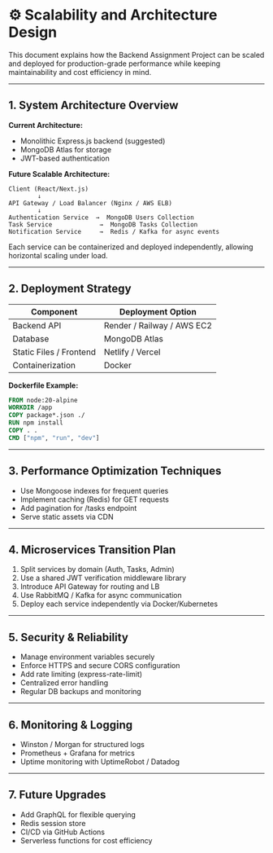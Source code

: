 # ⚙️ Scalability and Architecture Design

This document explains how the Backend Assignment Project can be scaled and deployed for production-grade performance while keeping maintainability and cost efficiency in mind.

---

## 1. System Architecture Overview

**Current Architecture:**
- Monolithic Express.js backend (suggested)
- MongoDB Atlas for storage
- JWT-based authentication

**Future Scalable Architecture:**
```
Client (React/Next.js)
        ↓
API Gateway / Load Balancer (Nginx / AWS ELB)
        ↓
Authentication Service  →  MongoDB Users Collection
Task Service             →  MongoDB Tasks Collection
Notification Service     →  Redis / Kafka for async events
```

Each service can be containerized and deployed independently, allowing horizontal scaling under load.

---

## 2. Deployment Strategy

| Component | Deployment Option |
|-----------|------------------|
| Backend API | Render / Railway / AWS EC2 |
| Database | MongoDB Atlas |
| Static Files / Frontend | Netlify / Vercel |
| Containerization | Docker |

**Dockerfile Example:**
```dockerfile
FROM node:20-alpine
WORKDIR /app
COPY package*.json ./
RUN npm install
COPY . .
CMD ["npm", "run", "dev"]
```

---

## 3. Performance Optimization Techniques

- Use Mongoose indexes for frequent queries
- Implement caching (Redis) for GET requests
- Add pagination for /tasks endpoint
- Serve static assets via CDN

---

## 4. Microservices Transition Plan

1. Split services by domain (Auth, Tasks, Admin)
2. Use a shared JWT verification middleware library
3. Introduce API Gateway for routing and LB
4. Use RabbitMQ / Kafka for async communication
5. Deploy each service independently via Docker/Kubernetes

---

## 5. Security & Reliability

- Manage environment variables securely
- Enforce HTTPS and secure CORS configuration
- Add rate limiting (express-rate-limit)
- Centralized error handling
- Regular DB backups and monitoring

---

## 6. Monitoring & Logging

- Winston / Morgan for structured logs
- Prometheus + Grafana for metrics
- Uptime monitoring with UptimeRobot / Datadog

---

## 7. Future Upgrades

- Add GraphQL for flexible querying
- Redis session store
- CI/CD via GitHub Actions
- Serverless functions for cost efficiency
